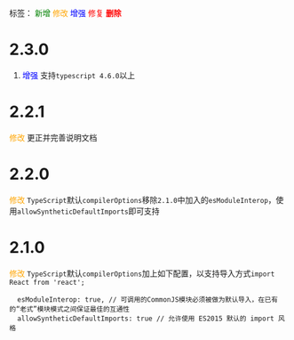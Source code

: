 标签：
<font color=green>新增</font>
<font color=orange>修改</font>
<font color=blue>增强</font>
<font color=red>修复</font>
<font color=red><strong>删除</strong></font>


# 2.3.0
1. <font color=blue>增强</font> 支持`typescript 4.6.0`以上

# 2.2.1
<font color=orange>修改</font> 更正并完善说明文档

# 2.2.0
<font color=orange>修改</font> `TypeScript`默认`compilerOptions`移除`2.1.0`中加入的`esModuleInterop`，使用`allowSyntheticDefaultImports`即可支持

# 2.1.0
<font color=orange>修改</font> `TypeScript`默认`compilerOptions`加上如下配置，以支持导入方式`import React from 'react';`
```
  esModuleInterop: true, // 可调用的CommonJS模块必须被做为默认导入，在已有的“老式”模块模式之间保证最佳的互通性
  allowSyntheticDefaultImports: true // 允许使用 ES2015 默认的 import 风格
```
